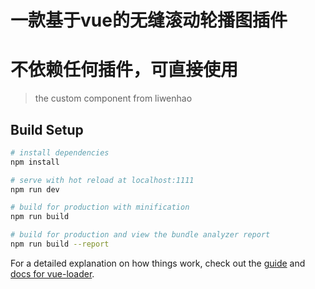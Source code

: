 # 一款基于vue的无缝滚动轮播图插件
# 不依赖任何插件，可直接使用

> the custom component from liwenhao

## Build Setup

``` bash
# install dependencies
npm install

# serve with hot reload at localhost:1111
npm run dev

# build for production with minification
npm run build

# build for production and view the bundle analyzer report
npm run build --report
```

For a detailed explanation on how things work, check out the [guide](http://vuejs-templates.github.io/webpack/) and [docs for vue-loader](http://vuejs.github.io/vue-loader).

